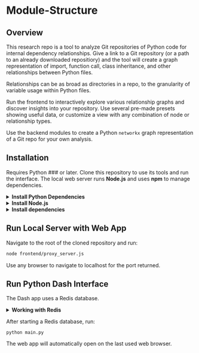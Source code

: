 # Module-Structure

## Overview

This research repo is a tool to analyze Git repositories of Python code for internal dependency relationships. Give a link to a Git repository (or a path to an already downloaded repositiory) and the tool will create a graph representation of import, function call, class inheritance, and other relationships between Python files.

Relationships can be as broad as directories in a repo, to the granularity of variable usage within Python files.

Run the frontend to interactively explore various relationship graphs and discover insights into your repository. Use several pre-made presets showing useful data, or customize a view with any combination of node or relationship types.  

Use the backend modules to create a Python `networkx` graph representation of a Git repo for your own analysis.

## Installation 
Requires Python ### or later. Clone this repository to use its tools and run the interface. 
The local web server runs **Node.js** and uses **npm** to manage dependencies.

<details><summary><b>Install Python Dependencies</b></summary>
<p>

Navigate to the directory of the cloned repository and run:
```python
pip install -r requirements.txt
```

</p>
</details>

<details><summary><b>Install Node.js</b></summary>
<p>

If not already done, [download Node.js](https://nodejs.org/en/download/).

</p>
</details>

<details><summary><b>Install dependencies</b></summary>
<p>

To install the Node.js dependencies:
```bash
npm install
```

</p>
</details>


## Run Local Server with Web App
Navigate to the root of the cloned repository and run:
```bash
node frontend/proxy_server.js
```
Use any browser to navigate to localhost for the port returned.

## Run Python Dash Interface
The Dash app uses a Redis database. 

<details><summary><b>Working with Redis</b></summary>
<p>

While Redis runs best on Linux, there is a Windows version. See their [quickstart](https://redis.io/topics/quickstart) for installation.

See the [guide](./redis-setup.md) to configuring and starting a Redis database.

</p>
</details>

After starting a Redis database, run:
```
python main.py
```
The web app will automatically open on the last used web browser.





